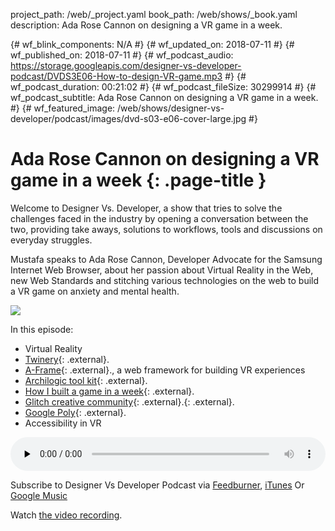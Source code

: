 project_path: /web/_project.yaml
book_path: /web/shows/_book.yaml
description: Ada Rose Cannon on designing a VR game in a week.

{# wf_blink_components: N/A #}
{# wf_updated_on: 2018-07-11 #}
{# wf_published_on: 2018-07-11 #}
{# wf_podcast_audio: https://storage.googleapis.com/designer-vs-developer-podcast/DVDS3E06-How-to-design-VR-game.mp3 #}
{# wf_podcast_duration: 00:21:02 #}
{# wf_podcast_fileSize: 30299914 #}
{# wf_podcast_subtitle: Ada Rose Cannon on designing a VR game in a week. #}
{# wf_featured_image: /web/shows/designer-vs-developer/podcast/images/dvd-s03-e06-cover-large.jpg #}


# Ada Rose Cannon on designing a VR game in a week {: .page-title }

Welcome to Designer Vs. Developer, a show that tries to solve the
challenges faced in the industry by opening a conversation between
the two, providing take aways, solutions to workflows, tools and
discussions on everyday struggles.

Mustafa speaks to Ada Rose Cannon, Developer Advocate for the 
Samsung Internet Web Browser, about her passion about Virtual 
Reality in the Web, new Web Standards and stitching various 
technologies on the web to build a VR game on anxiety and 
mental health. 


<img
src="/web/shows/designer-vs-developer/podcast/images/dvd-s03-e06-cover.jpg"
class="attempt-right">

In this episode:

* Virtual Reality
* [Twinery](http://bit.ly/2ubLoUj){: .external}.
* [A-Frame](http://bit.ly/2L3HUfW){: .external}., a web framework for building VR experiences 
* [Archilogic tool kit](http://bit.ly/2KOGGpB){: .external}.
* [How I built a game in a week](http://bit.ly/2N2Vlub){: .external}. 
* [Glitch creative community](http://bit.ly/2ueEQnG){: .external}.{: .external}.
* [Google Poly](http://bit.ly/2Jdo6lr){: .external}.
* Accessibility in VR

<audio style="width: 100%"
src="https://storage.googleapis.com/designer-vs-developer-podcast/
DVDS3E06-How-to-design-VR-game.mp3"
controls preload="none">

Subscribe to Designer Vs Developer Podcast via
<a href="https://goo.gl/USHXv8">Feedburner</a>,
<a href="https://goo.gl/1E9U0G">iTunes</a> Or
<a href="https://goo.gl/qCBlST">
Google Music</a>

Watch <a href="https://www.youtube.com/playlist?list=PLNYkxOF6rcIC60856GnLEV5GQXMxc9ByJ">
the video recording</a>.
